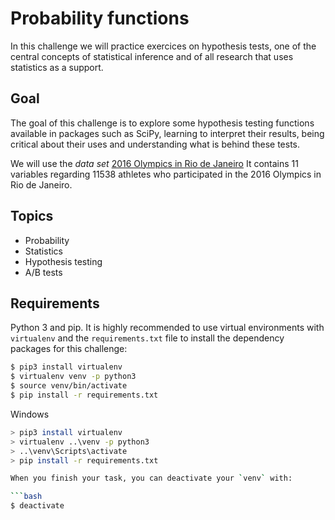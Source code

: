 # Probability functions

In this challenge we will practice exercices on hypothesis tests, one of the central concepts of statistical inference and of all research that uses statistics as a support.

## Goal

The goal of this challenge is to explore some hypothesis testing functions available in packages such as SciPy, learning to interpret their results, being critical about their uses and understanding what is behind these tests.

We will use the _data set_ [2016 Olympics in Rio de Janeiro](https://www.kaggle.com/rio2016/olympic-games/)
It contains 11 variables regarding 11538 athletes who participated in the 2016 Olympics in Rio de Janeiro.

## Topics

* Probability
* Statistics
* Hypothesis testing
* A/B tests

## Requirements

Python 3 and pip. It is highly recommended to use virtual environments with `virtualenv` and the `requirements.txt` file to install the dependency packages for this challenge:

```bash
$ pip3 install virtualenv
$ virtualenv venv -p python3
$ source venv/bin/activate
$ pip install -r requirements.txt
```

Windows

```bash
> pip3 install virtualenv
> virtualenv ..\venv -p python3
> ..\venv\Scripts\activate
> pip install -r requirements.txt

When you finish your task, you can deactivate your `venv` with: 

```bash
$ deactivate
```

